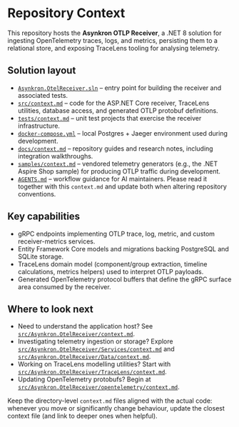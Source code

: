 # Repository Context

This repository hosts the **Asynkron OTLP Receiver**, a .NET 8 solution for ingesting OpenTelemetry traces, logs, and metrics, persisting them to a relational store, and exposing TraceLens tooling for analysing telemetry.

## Solution layout
- [`Asynkron.OtelReceiver.sln`](Asynkron.OtelReceiver.sln) – entry point for building the receiver and associated tests.
- [`src/context.md`](src/context.md) – code for the ASP.NET Core receiver, TraceLens utilities, database access, and generated OTLP protobuf definitions.
- [`tests/context.md`](tests/context.md) – unit test projects that exercise the receiver infrastructure.
- [`docker-compose.yml`](docker-compose.yml) – local Postgres + Jaeger environment used during development.
- [`docs/context.md`](docs/context.md) – repository guides and research notes, including integration walkthroughs.
- [`samples/context.md`](samples/context.md) – vendored telemetry generators (e.g., the .NET Aspire Shop sample) for producing OTLP traffic during development.
- [`AGENTS.md`](AGENTS.md) – workflow guidance for AI maintainers. Please read it together with this `context.md` and update both when altering repository conventions.

## Key capabilities
- gRPC endpoints implementing OTLP trace, log, metric, and custom receiver-metrics services.
- Entity Framework Core models and migrations backing PostgreSQL and SQLite storage.
- TraceLens domain model (component/group extraction, timeline calculations, metrics helpers) used to interpret OTLP payloads.
- Generated OpenTelemetry protocol buffers that define the gRPC surface area consumed by the receiver.

## Where to look next
- Need to understand the application host? See [`src/Asynkron.OtelReceiver/context.md`](src/Asynkron.OtelReceiver/context.md).
- Investigating telemetry ingestion or storage? Explore [`src/Asynkron.OtelReceiver/Services/context.md`](src/Asynkron.OtelReceiver/Services/context.md) and [`src/Asynkron.OtelReceiver/Data/context.md`](src/Asynkron.OtelReceiver/Data/context.md).
- Working on TraceLens modelling utilities? Start with [`src/Asynkron.OtelReceiver/TraceLens/context.md`](src/Asynkron.OtelReceiver/TraceLens/context.md).
- Updating OpenTelemetry protobufs? Begin at [`src/Asynkron.OtelReceiver/opentelemetry/context.md`](src/Asynkron.OtelReceiver/opentelemetry/context.md).

Keep the directory-level `context.md` files aligned with the actual code: whenever you move or significantly change behaviour, update the closest context file (and link to deeper ones when helpful).
